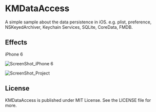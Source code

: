 # KMDataAccess

A simple sample about the data persistence in iOS. e.g. plist, preference, NSKeyedArchiver, Keychain Services, SQLite, CoreData, FMDB.



## Effects

iPhone 6

 ![ScreenShot_iPhone 6](http://images2015.cnblogs.com/blog/66516/201511/66516-20151123200101748-1035638098.gif)



 ![ScreenShot_Project](http://images2015.cnblogs.com/blog/66516/201511/66516-20151123195348077-264702276.png)



## License

KMDataAccess is published under MIT License. See the LICENSE file for more.

